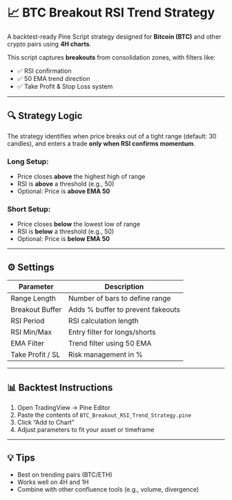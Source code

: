 # 📈 BTC Breakout RSI Trend Strategy

A backtest-ready Pine Script strategy designed for **Bitcoin (BTC)** and other crypto pairs using **4H charts**.

This script captures **breakouts** from consolidation zones, with filters like:
- ✅ RSI confirmation
- ✅ 50 EMA trend direction
- ✅ Take Profit & Stop Loss system

---

## 🔍 Strategy Logic

The strategy identifies when price breaks out of a tight range (default: 30 candles), and enters a trade **only when RSI confirms momentum**.

### Long Setup:
- Price closes **above** the highest high of range
- RSI is **above** a threshold (e.g., 50)
- Optional: Price is **above EMA 50**

### Short Setup:
- Price closes **below** the lowest low of range
- RSI is **below** a threshold (e.g., 50)
- Optional: Price is **below EMA 50**

---

## ⚙️ Settings

| Parameter           | Description                                 |
|---------------------|---------------------------------------------|
| Range Length        | Number of bars to define range              |
| Breakout Buffer     | Adds % buffer to prevent fakeouts           |
| RSI Period          | RSI calculation length                      |
| RSI Min/Max         | Entry filter for longs/shorts               |
| EMA Filter          | Trend filter using 50 EMA                   |
| Take Profit / SL    | Risk management in %                        |

---

## 📊 Backtest Instructions

1. Open TradingView → Pine Editor  
2. Paste the contents of `BTC_Breakout_RSI_Trend_Strategy.pine`  
3. Click “Add to Chart”
4. Adjust parameters to fit your asset or timeframe

---

## 💡 Tips
- Best on trending pairs (BTC/ETH)
- Works well on 4H and 1H
- Combine with other confluence tools (e.g., volume, divergence)
